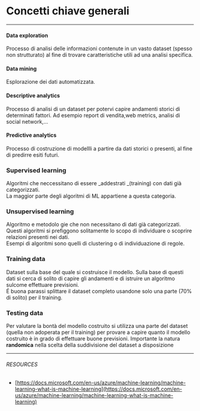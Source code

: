 # Concetti chiave generali

---

#### Data exploration

Processo di analisi delle informazioni contenute in un vasto dataset \(spesso non strutturato\) al fine di trovare caratteristiche utili ad una analisi specifica.

#### Data mining

Esplorazione dei dati automatizzata.

#### **Descriptive analytics**

Processo di analisi di un dataset per potervi capire andamenti storici di determinati fattori. Ad esempio report di vendita,web metrics, analisi di social network,...

#### Predictive analytics

Processo di costruzione di modellli a partire da dati storici o presenti, al fine di predirre esiti futuri.

### 

### **Supervised learning**

Algoritmi che neccessitano di essere _addestrati _\(training\) con dati già categorizzati.  
La maggior parte degli algoritmi di ML appartiene a questa categoria.

### **Unsupervised learning**

Algoritmo e metodolo gie che non necessitano di dati già categorizzati. Questi algoritmi si prefiggono solitamente lo scopo di individuare o scoprire relazioni presenti nei dati.   
Esempi di algoritmi sono quelli di clustering o di individuazione di regole. 



### Training data

Dataset sulla base del quale si costruisce il modello. Sulla base di questi dati si cerca di solito di capire gli andamenti e di istruire un algoritmo sulcome effettuare previsioni.  
É buona parassi splittare il dataset completo usandone solo una parte \(70% di solito\) per il training.

### Testing data

Per valutare la bontà del modello costruito si utilizza una parte del dataset \(quella non adoperata per il training\) per provare a capire quanto il modello costruito è in grado di effettuare buone previsioni. Importante la natura **randomica** nella scelta della suddivisione del dataset a disposizione





---

###### RESOURCES

* [https://docs.microsoft.com/en-us/azure/machine-learning/machine-learning-what-is-machine-learning](https://docs.microsoft.com/en-us/azure/machine-learning/machine-learning-what-is-machine-learning)



